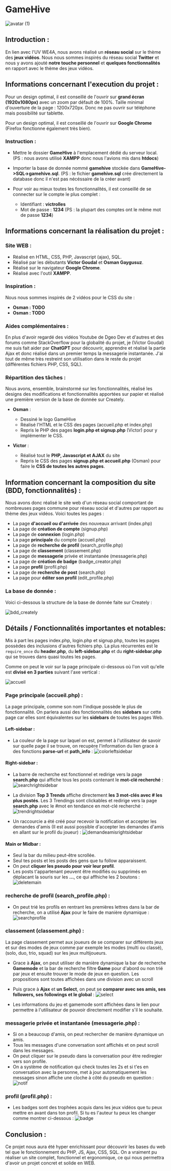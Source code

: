 # GameHive

![avatar (1)](https://user-images.githubusercontent.com/95492416/234552592-4f870a63-913d-45a4-8575-368a87474904.png)

## Introduction :

En lien avec l'UV WE4A, nous avons réalisé un **réseau social** sur le thème des **jeux vidéos**.
Nous nous sommes inspirés du réseau social **Twitter** et nous y avons ajouté **notre touche personnel** et **quelques fonctionnalités** en rapport avec le thème des jeux vidéos.

## Informations concernant l'execution du projet :

Pour un design optimal, il est conseillé de l'ouvrir sur **grand écran (1920x1080px)** avec un zoom par défault de 100%.
Taille minimal d'ouverture de la page : 1200x720px. Donc ne pas ouvrir sur téléphone mais possibilité sur tablette.

Pour un design optimal, il est conseillé de l'ouvrir sur **Google Chrome** (Firefox fonctionne également très bien).

### Instruction :

- Mettre le dossier **GameHive** à l'emplacement dédié du serveur local.
  (PS : nous avons utilisé **XAMPP** donc nous l'avions mis dans **htdocs**)

- Importer la base de donnée nommé **gamehive** stockée dans **GameHive->SQL->gamehive.sql**.
  (PS : le fichier **gamehive.sql** crée directement la database donc il n'est pas nécéssaire de la créer avant)

- Pour voir au mieux toutes les fonctionnalités, il est conseillé de se connecter sur le compte le plus complet : 
  - Identifiant : **victrolles** 
  - Mot de passe : **1234**
  (PS : la plupart des comptes ont le même mot de passe **1234**)

## Informations concernant la réalisation du projet :

### Site WEB :

- Réalisé en HTML, CSS, PHP, Javascript (ajax), SQL.
- Réalisé par les débutants **Victor Goudal** et **Osman Gaygusuz**.
- Réalisé sur le navigateur **Google Chrome**.
- Réalisé avec l'outil **XAMPP**.

### Inspiration :

Nous nous sommes inspirés de 2 vidéos pour le CSS du site :
- **Osman : TODO**
- **Osman : TODO**

### Aides complémentaires :

En plus d'avoir regardé des vidéos Youtube de Dgeo Dev et d'autres et des forums comme StackOverflow pour la globalité du projet, je (Victor Goudal) me suis fait aider par **ChatGPT** pour découvrir, apprendre et réalisé la partie Ajax et donc réalisé dans un premier temps la messagerie instantanée. J'ai tout de même très restreint son utilisation dans le reste du projet (différentes fichiers PHP, CSS, SQL).

### Répartition des tâches :

Nous avons, ensemble, brainstormé sur les fonctionnalités, réalisé les designs des modifications et fonctionnalités apportées sur papier et réalisé une première version de la base de donnée sur Creately.

- **Osman** :
  - Dessiné le logo GameHive
  - Réalisé l'HTML et le CSS des pages (accueil.php et index.php)
  - Repris le PHP des pages **login.php et signup.php** (Victor) pour y implémenter le CSS.
  

- **Victor** :
  - Réalisé tout le **PHP, Javascript et AJAX** du site
  - Repris le CSS des pages **signup.php et accueil.php** (Osman) pour faire le **CSS de toutes les autres pages**.

## Information concernant la composition du site (BDD, fonctionnalités) :

Nous avons donc réalisé le site web d'un réseau social comportant de nombreuses pages commune pour réseau social et d'autres par rapport au thème des jeux vidéos. Voici toutes les pages :
- La page **d'accueil ou d'arrivée** des nouveaux arrivant (index.php)
- La page de **création de compte** (signup.php)
- La page de **connexion** (login.php)
- La page **principale** du compte (accueil.php)
- La page de **recherche de profil** (search_profile.php)
- La page de **classement** (classement.php)
- La page de **messagerie** privée et instantanée (messagerie.php)
- La page de **création de badge** (badge_creator.php)
- La page **profil** (profil.php)
- La page de **recherche de post** (search.php)
- La page pour **éditer son profil** (edit_profile.php)

### La base de donnée :

Voici ci-dessous la structure de la base de donnée faite sur Creately :

![bdd_creately](https://user-images.githubusercontent.com/95492416/234591519-89c3b318-7e79-46ce-b2a6-f9e2d03abd1e.png)

## Détails / Fonctionnalités importantes et notables:

Mis à part les pages index.php, login.php et signup.php, toutes les pages possèdes des inclusions d'autres fichiers php. La plus récurrentes est le ```require_once``` du **header.php**, du **left-sidebar.php** et du **right-sidebar.php** qui se trouves dans quasi toutes les pages.

Comme on peut le voir sur la page principale ci-dessous où l'on voit qu'elle est **divisé en 3 parties** suivant l'axe vertical :

![accueil](https://user-images.githubusercontent.com/95492416/234594804-5124268e-819e-46ee-9893-849703c59884.png)

### Page principale (accueil.php) :

La page principale, comme son nom l'indique possède le plus de fonctionnalité. On parlera aussi des fonctionnalités des **sidebars** sur cette page car elles sont équivalentes sur les **sidebars** de toutes les pages Web.

#### Left-sidebar :

- La couleur de la page sur laquel on est, permet à l'utilisateur de savoir sur quelle page il se trouve, on recupère l'information du lien grace à des fonctions **parse-url** et **path_info** : ![colorleftsidebar](https://user-images.githubusercontent.com/95492416/234600266-0291906c-dbca-4701-8e06-f4c3ed955b95.png)

#### Right-sidebar :

- La barre de recherche est fonctionnel et redirige vers la page **search.php** qui affiche tous les posts contenant le **mot-clé recherché** : ![searchrightsidebar](https://user-images.githubusercontent.com/95492416/234601812-f82adf61-6c37-4889-8aff-65a76f4b18a7.png)

- La division **Top 3 Trends** affiche directement **les 3 mot-clés avec # les plus postés**. Les 3 Trendings sont clickables et redirige vers la page **search.php** avec le #mot en tendance en mot-clé recherché :![trendrightsidebar](https://user-images.githubusercontent.com/95492416/234604229-d6104303-2a3b-41e3-8525-6c55bc76f0cd.png)
 
- Un raccourcie a été créé pour recevoir la notification et accepter les demandes d'amis (Il est aussi possible d'accepter les demandes d'amis en allant sur le profil du joueur) : ![demandeamisrightsidebar](https://user-images.githubusercontent.com/95492416/234604924-61bba786-e016-466d-8928-db5aebd8990b.png)

#### Main or Midbar :

- Seul la bar du milieu peut-être scrollée.
- Seul tes posts et les posts des gens que tu follow apparaissent.
- On peut **cliquer les pseudo pour voir leur profil**.
- Les posts t'appartenant peuvent être modifiés ou supprimés en déplacant la souris sur les **...**, ce qui affhiche les 2 boutons : ![deletemain](https://user-images.githubusercontent.com/95492416/234606682-4ab9f578-47fe-467a-89af-2f1ba7084de4.png)

### recherche de profil (search_profile.php) :

- On peut trié les profils en rentrant les premières lettres dans la bar de recherche, on a utilisé **Ajax** pour le faire de manière dynamique : ![searchprofile](https://user-images.githubusercontent.com/95492416/234611811-bc281dd8-ca19-45e7-923a-78dfcd2f93eb.png)

### classement (classement.php) :

La page classement permet aux joueurs de se comparer sur différents jeux et sur des modes de jeux comme par exemple les modes (multi ou classé), (solo, duo, trio, squad) sur les jeux multijoueurs.

- Grace à **Ajax**, on peut utiliser de manière dynamique la bar de recherche **Gamemode** et la bar de recherche filtre **Game** pour d'abord ou non trié par jeux et ensuite trouver le mode de jeux en question. Les propositions sont toutes affichées dans une division avec un scroll

- Puis grace à **Ajax** et **un Select**, on peut se **comparer avec ses amis, ses followers, ses followings et le global** : ![select](https://user-images.githubusercontent.com/95492416/234614994-d8cbf16a-b266-44d3-8851-aa8c1ac2b131.png)

- Les informations du jeu et gamemode sont affichées dans le lien pour permettre à l'utilisateur de pouvoir directement modifier s'il le souhaite.

### messagerie privée et instantanée (messagerie.php) :

- Si on a beaucoup d'amis, on peut rechercher de manière dynamique un amis.
- Tous les messages d'une conversation sont affichés et on peut scroll dans les messages.
- On peut cliquer sur le pseudo dans la conversation pour être rediregier vers son profile.
- On a système de notification qui check toutes les 2s et si t'es en conversation avec la personne, met à jour automatiquement les messages sinon affiche une cloche à côté du pseudo en question :  ![notif](https://user-images.githubusercontent.com/95492416/234623546-bef315f4-5633-45ac-b2d5-d128fff1046b.png)

### profil (profil.php) :

- Les badges sont des trophées acquis dans les jeux vidéos que tu peux mettre en avant dans ton profil. Si tu es l'auteur tu peux les changer comme montrer ci-dessous : ![badge](https://user-images.githubusercontent.com/95492416/234624612-1ac672fd-95ae-466a-9b12-7b5d82346693.png)

## Conclusion :

Ce projet nous aura été hyper enrichissant pour découvrir les bases du web tel que le fonctionnement du PHP, JS, Ajax, CSS, SQL. On a vraiment pu réaliser un site complet, fonctionnel et ergonomique, ce qui nous permettra d'avoir un projet concret et solide en WEB.

